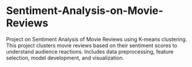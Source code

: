# Sentiment-Analysis-on-Movie-Reviews
Project on Sentiment Analysis of Movie Reviews using K-means clustering. This project clusters movie reviews based on their sentiment scores to understand audience reactions. Includes data preprocessing, feature selection, model development, and visualization.

